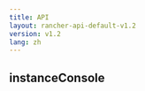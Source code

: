 ```yaml
---
title: API
layout: rancher-api-default-v1.2
version: v1.2
lang: zh
---
```


## instanceConsole





